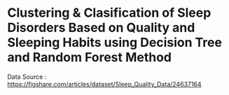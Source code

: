 # Clustering & Clasification of Sleep Disorders Based on Quality and Sleeping Habits using Decision Tree and Random Forest Method 

Data Source : https://figshare.com/articles/dataset/Sleep_Quality_Data/24637164
